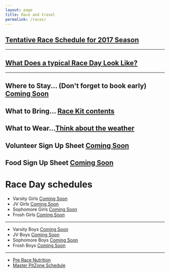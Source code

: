 ```yaml
---
layout: page
title: Race and travel
permalink: /races/
---
```


## [Tentative Race Schedule for 2017 Season](http://www.norcalmtb.org/wp-content/uploads/2016/07/2017-Tentative-Race-Schedule-.pdf)

*******

## [What Does a typical Race Day Look Like?]({{site.baseurl}}/raceday)

*******

## Where to Stay... (Don't forget to book early) [Coming Soon](http://google.com)  

## What to Bring... [Race Kit contents]({{site.baseurl}}/images/what_to_bring.jpg)  

## What to Wear...[Think about the weather]({{site.baseurl}}/images/what_to_wear_v2.pdf)  

## Volunteer Sign Up Sheet [Coming Soon](http://google.com)  

## Food Sign Up Sheet [Coming Soon](http://google.com)  

# Race Day schedules

 * Varsity Girls [Coming Soon](http://google.com)
 * JV Girls [Coming Soon](http://google.com)
 * Sophomore Girls [Coming Soon](http://google.com)
 * Frosh Girls [Coming Soon](http://google.com)

******

* Varsity Boys [Coming Soon](http://google.com)
* JV Boys [Coming Soon](http://google.com)
* Sophomore Boys [Coming Soon](http://google.com)
* Frosh Boys [Coming Soon](http://google.com)

******

* [Pre Race Nutrition]({{site.baseurl}}/nutrition)
* [Master PitZone Schedule]({{site.baseurl}}/images/master_schedule.jpg)
